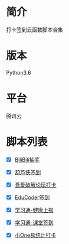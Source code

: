 # 简介

打卡签到云函数脚本合集

# 版本

Python3.6

# 平台

腾讯云

# 脚本列表

- [x] [BiliBili抽奖](https://github.com/mkdir700/sign_in/tree/master/01.B%E7%AB%99%E6%AF%8F%E5%A4%A9%E7%99%BD%E5%AB%9612%E7%A1%AC%E5%B8%81)

- [x] [葫芦侠签到](https://github.com/mkdir700/sign_in/tree/master/02.%E8%91%AB%E8%8A%A6%E4%BE%A0%E4%B8%89%E6%A5%BC%E7%AD%BE%E5%88%B0)

- [x] [吾爱破解论坛打卡](https://github.com/mkdir700/sign_in/tree/master/03.%E5%90%BE%E7%88%B1%E7%A0%B4%E8%A7%A3%E8%AE%BA%E5%9D%9B%E6%89%93%E5%8D%A1)

- [x] [EduCoder签到](https://github.com/mkdir700/sign_in/tree/master/04.Educoder%E6%AF%8F%E6%97%A5%E7%AD%BE%E5%88%B0%E6%8B%BF%E9%87%91%E5%B8%81)

- [x] [学习通-健康上报](https://github.com/mkdir700/sign_in/tree/master/05.%E5%AD%A6%E4%B9%A0%E9%80%9A%E5%81%A5%E5%BA%B7%E6%89%93%E5%8D%A1)

- [x] [学习通-课堂签到](https://github.com/mkdir700/chaoxing_auto_sign)

- [x] [小One易统计打卡](https://github.com/mkdir700/OneHeathScript)